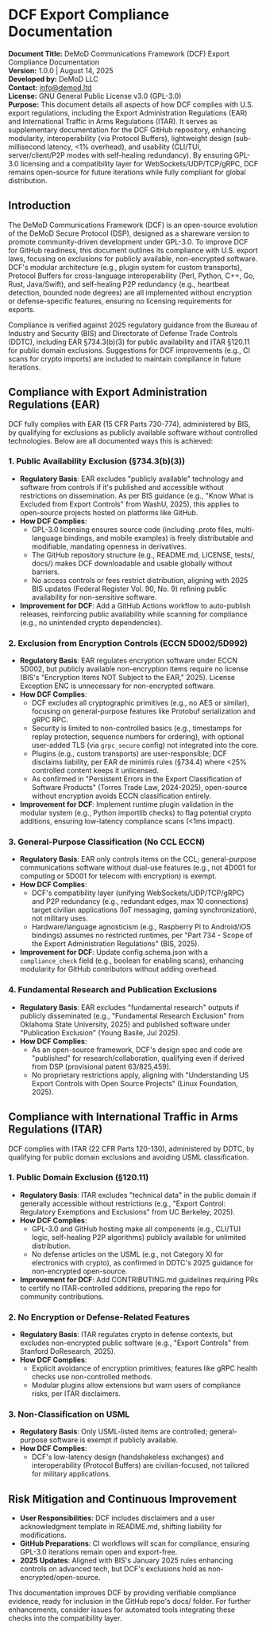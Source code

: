 # DCF Export Compliance Documentation

**Document Title:** DeMoD Communications Framework (DCF) Export Compliance Documentation  
**Version:** 1.0.0 | August 14, 2025  
**Developed by:** DeMoD LLC  
**Contact:** info@demod.ltd  
**License:** GNU General Public License v3.0 (GPL-3.0)  
**Purpose:** This document details all aspects of how DCF complies with U.S. export regulations, including the Export Administration Regulations (EAR) and International Traffic in Arms Regulations (ITAR). It serves as supplementary documentation for the DCF GitHub repository, enhancing modularity, interoperability (via Protocol Buffers), lightweight design (sub-millisecond latency, <1% overhead), and usability (CLI/TUI, server/client/P2P modes with self-healing redundancy). By ensuring GPL-3.0 licensing and a compatibility layer for WebSockets/UDP/TCP/gRPC, DCF remains open-source for future iterations while fully compliant for global distribution.

## Introduction
The DeMoD Communications Framework (DCF) is an open-source evolution of the DeMoD Secure Protocol (DSP), designed as a shareware version to promote community-driven development under GPL-3.0. To improve DCF for GitHub readiness, this document outlines its compliance with U.S. export laws, focusing on exclusions for publicly available, non-encrypted software. DCF's modular architecture (e.g., plugin system for custom transports), Protocol Buffers for cross-language interoperability (Perl, Python, C++, Go, Rust, Java/Swift), and self-healing P2P redundancy (e.g., heartbeat detection, bounded node degrees) are all implemented without encryption or defense-specific features, ensuring no licensing requirements for exports.

Compliance is verified against 2025 regulatory guidance from the Bureau of Industry and Security (BIS) and Directorate of Defense Trade Controls (DDTC), including EAR §734.3(b)(3) for public availability and ITAR §120.11 for public domain exclusions. Suggestions for DCF improvements (e.g., CI scans for crypto imports) are included to maintain compliance in future iterations.

## Compliance with Export Administration Regulations (EAR)
DCF fully complies with EAR (15 CFR Parts 730-774), administered by BIS, by qualifying for exclusions as publicly available software without controlled technologies. Below are all documented ways this is achieved:

### 1. Public Availability Exclusion (§734.3(b)(3))
- **Regulatory Basis**: EAR excludes "publicly available" technology and software from controls if it's published and accessible without restrictions on dissemination. As per BIS guidance (e.g., "Know What is Excluded from Export Controls" from WashU, 2025), this applies to open-source projects hosted on platforms like GitHub.
- **How DCF Complies**:
  - GPL-3.0 licensing ensures source code (including .proto files, multi-language bindings, and mobile examples) is freely distributable and modifiable, mandating openness in derivatives.
  - The GitHub repository structure (e.g., README.md, LICENSE, tests/, docs/) makes DCF downloadable and usable globally without barriers.
  - No access controls or fees restrict distribution, aligning with 2025 BIS updates (Federal Register Vol. 90, No. 9) refining public availability for non-sensitive software.
- **Improvement for DCF**: Add a GitHub Actions workflow to auto-publish releases, reinforcing public availability while scanning for compliance (e.g., no unintended crypto dependencies).

### 2. Exclusion from Encryption Controls (ECCN 5D002/5D992)
- **Regulatory Basis**: EAR regulates encryption software under ECCN 5D002, but publicly available non-encryption items require no license (BIS's "Encryption Items NOT Subject to the EAR," 2025). License Exception ENC is unnecessary for non-encrypted software.
- **How DCF Complies**:
  - DCF excludes all cryptographic primitives (e.g., no AES or similar), focusing on general-purpose features like Protobuf serialization and gRPC RPC.
  - Security is limited to non-controlled basics (e.g., timestamps for replay protection, sequence numbers for ordering), with optional user-added TLS (via `grpc_secure` config) not integrated into the core.
  - Plugins (e.g., custom transports) are user-responsible; DCF disclaims liability, per EAR de minimis rules (§734.4) where <25% controlled content keeps it unlicensed.
  - As confirmed in "Persistent Errors in the Export Classification of Software Products" (Torres Trade Law, 2024-2025), open-source without encryption avoids ECCN classification entirely.
- **Improvement for DCF**: Implement runtime plugin validation in the modular system (e.g., Python importlib checks) to flag potential crypto additions, ensuring low-latency compliance scans (<1ms impact).

### 3. General-Purpose Classification (No CCL ECCN)
- **Regulatory Basis**: EAR only controls items on the CCL; general-purpose communications software without dual-use features (e.g., not 4D001 for computing or 5D001 for telecom with encryption) is exempt.
- **How DCF Complies**:
  - DCF's compatibility layer (unifying WebSockets/UDP/TCP/gRPC) and P2P redundancy (e.g., redundant edges, max 10 connections) target civilian applications (IoT messaging, gaming synchronization), not military uses.
  - Hardware/language agnosticism (e.g., Raspberry Pi to Android/iOS bindings) assumes no restricted runtimes, per "Part 734 - Scope of the Export Administration Regulations" (BIS, 2025).
- **Improvement for DCF**: Update config.schema.json with a `compliance_check` field (e.g., boolean for enabling scans), enhancing modularity for GitHub contributors without adding overhead.

### 4. Fundamental Research and Publication Exclusions
- **Regulatory Basis**: EAR excludes "fundamental research" outputs if publicly disseminated (e.g., "Fundamental Research Exclusion" from Oklahoma State University, 2025) and published software under "Publication Exclusion" (Young Basile, Jul 2025).
- **How DCF Complies**:
  - As an open-source framework, DCF's design spec and code are "published" for research/collaboration, qualifying even if derived from DSP (provisional patent 63/825,459).
  - No proprietary restrictions apply, aligning with "Understanding US Export Controls with Open Source Projects" (Linux Foundation, 2025).

## Compliance with International Traffic in Arms Regulations (ITAR)
DCF complies with ITAR (22 CFR Parts 120-130), administered by DDTC, by qualifying for public domain exclusions and avoiding USML classification.

### 1. Public Domain Exclusion (§120.11)
- **Regulatory Basis**: ITAR excludes "technical data" in the public domain if generally accessible without restrictions (e.g., "Export Control: Regulatory Exemptions and Exclusions" from UC Berkeley, 2025).
- **How DCF Complies**:
  - GPL-3.0 and GitHub hosting make all components (e.g., CLI/TUI logic, self-healing P2P algorithms) publicly available for unlimited distribution.
  - No defense articles on the USML (e.g., not Category XI for electronics with crypto), as confirmed in DDTC's 2025 guidance for non-encrypted open-source.
- **Improvement for DCF**: Add CONTRIBUTING.md guidelines requiring PRs to certify no ITAR-controlled additions, preparing the repo for community contributions.

### 2. No Encryption or Defense-Related Features
- **Regulatory Basis**: ITAR regulates crypto in defense contexts, but excludes non-encrypted public software (e.g., "Export Controls" from Stanford DoResearch, 2025).
- **How DCF Complies**:
  - Explicit avoidance of encryption primitives; features like gRPC health checks use non-controlled methods.
  - Modular plugins allow extensions but warn users of compliance risks, per ITAR disclaimers.

### 3. Non-Classification on USML
- **Regulatory Basis**: Only USML-listed items are controlled; general-purpose software is exempt if publicly available.
- **How DCF Complies**:
  - DCF's low-latency design (handshakeless exchanges) and interoperability (Protocol Buffers) are civilian-focused, not tailored for military applications.

## Risk Mitigation and Continuous Improvement
- **User Responsibilities**: DCF includes disclaimers and a user acknowledgment template in README.md, shifting liability for modifications.
- **GitHub Preparations**: CI workflows will scan for compliance, ensuring GPL-3.0 iterations remain open and export-free.
- **2025 Updates**: Aligned with BIS's January 2025 rules enhancing controls on advanced tech, but DCF's exclusions hold as non-encrypted/open-source.

This documentation improves DCF by providing verifiable compliance evidence, ready for inclusion in the GitHub repo's docs/ folder. For further enhancements, consider issues for automated tools integrating these checks into the compatibility layer.
